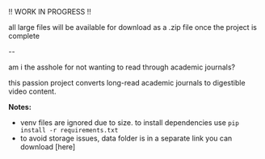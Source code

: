 !! WORK IN PROGRESS !!

all large files will be available for download as a .zip file once the project is complete

--

am i the asshole for not wanting to read through academic journals?

this passion project converts long-read academic journals to digestible video content.

**Notes:**
- venv files are ignored due to size. to install dependencies use `pip install -r requirements.txt`
- to avoid storage issues, data folder is in a separate link you can download [here]
